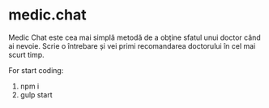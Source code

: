 # medic.chat
Medic Chat este cea mai simplă metodă de a obține sfatul unui doctor când ai nevoie. Scrie o întrebare și vei primi recomandarea doctorului în cel mai scurt timp.

For start coding:
  1. npm i
  2. gulp start
